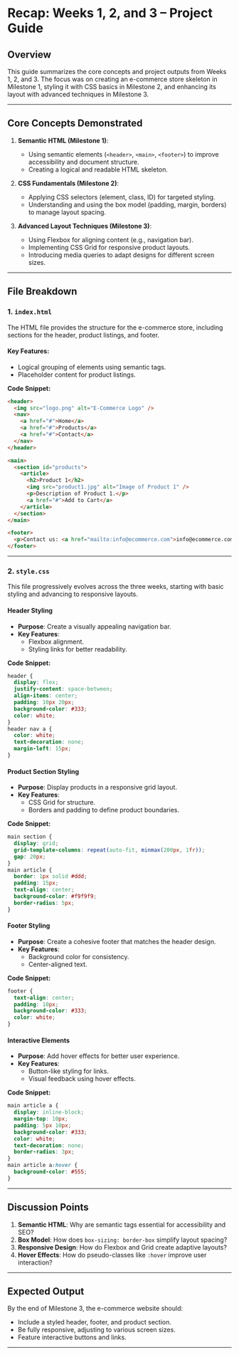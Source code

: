 # **Recap: Weeks 1, 2, and 3 – Project Guide**

## **Overview**

This guide summarizes the core concepts and project outputs from Weeks 1, 2, and 3. The focus was on creating an e-commerce store skeleton in Milestone 1, styling it with CSS basics in Milestone 2, and enhancing its layout with advanced techniques in Milestone 3.

---

## **Core Concepts Demonstrated**

1. **Semantic HTML (Milestone 1)**:

   - Using semantic elements (`<header>`, `<main>`, `<footer>`) to improve accessibility and document structure.
   - Creating a logical and readable HTML skeleton.

2. **CSS Fundamentals (Milestone 2)**:

   - Applying CSS selectors (element, class, ID) for targeted styling.
   - Understanding and using the box model (padding, margin, borders) to manage layout spacing.

3. **Advanced Layout Techniques (Milestone 3)**:
   - Using Flexbox for aligning content (e.g., navigation bar).
   - Implementing CSS Grid for responsive product layouts.
   - Introducing media queries to adapt designs for different screen sizes.

---

## **File Breakdown**

### **1. `index.html`**

The HTML file provides the structure for the e-commerce store, including sections for the header, product listings, and footer.

#### **Key Features**:

- Logical grouping of elements using semantic tags.
- Placeholder content for product listings.

**Code Snippet:**

```html
<header>
  <img src="logo.png" alt="E-Commerce Logo" />
  <nav>
    <a href="#">Home</a>
    <a href="#">Products</a>
    <a href="#">Contact</a>
  </nav>
</header>

<main>
  <section id="products">
    <article>
      <h2>Product 1</h2>
      <img src="product1.jpg" alt="Image of Product 1" />
      <p>Description of Product 1.</p>
      <a href="#">Add to Cart</a>
    </article>
  </section>
</main>

<footer>
  <p>Contact us: <a href="mailto:info@ecommerce.com">info@ecommerce.com</a></p>
</footer>
```

---

### **2. `style.css`**

This file progressively evolves across the three weeks, starting with basic styling and advancing to responsive layouts.

#### **Header Styling**

- **Purpose**: Create a visually appealing navigation bar.
- **Key Features**:
  - Flexbox alignment.
  - Styling links for better readability.

**Code Snippet:**

```css
header {
  display: flex;
  justify-content: space-between;
  align-items: center;
  padding: 10px 20px;
  background-color: #333;
  color: white;
}
header nav a {
  color: white;
  text-decoration: none;
  margin-left: 15px;
}
```

#### **Product Section Styling**

- **Purpose**: Display products in a responsive grid layout.
- **Key Features**:
  - CSS Grid for structure.
  - Borders and padding to define product boundaries.

**Code Snippet:**

```css
main section {
  display: grid;
  grid-template-columns: repeat(auto-fit, minmax(200px, 1fr));
  gap: 20px;
}
main article {
  border: 1px solid #ddd;
  padding: 15px;
  text-align: center;
  background-color: #f9f9f9;
  border-radius: 5px;
}
```

#### **Footer Styling**

- **Purpose**: Create a cohesive footer that matches the header design.
- **Key Features**:
  - Background color for consistency.
  - Center-aligned text.

**Code Snippet:**

```css
footer {
  text-align: center;
  padding: 10px;
  background-color: #333;
  color: white;
}
```

#### **Interactive Elements**

- **Purpose**: Add hover effects for better user experience.
- **Key Features**:
  - Button-like styling for links.
  - Visual feedback using hover effects.

**Code Snippet:**

```css
main article a {
  display: inline-block;
  margin-top: 10px;
  padding: 5px 10px;
  background-color: #333;
  color: white;
  text-decoration: none;
  border-radius: 3px;
}
main article a:hover {
  background-color: #555;
}
```

---

## **Discussion Points**

1. **Semantic HTML**: Why are semantic tags essential for accessibility and SEO?
2. **Box Model**: How does `box-sizing: border-box` simplify layout spacing?
3. **Responsive Design**: How do Flexbox and Grid create adaptive layouts?
4. **Hover Effects**: How do pseudo-classes like `:hover` improve user interaction?

---

## **Expected Output**

By the end of Milestone 3, the e-commerce website should:

- Include a styled header, footer, and product section.
- Be fully responsive, adjusting to various screen sizes.
- Feature interactive buttons and links.

---
